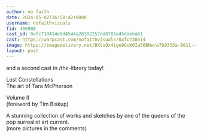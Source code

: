 ```yaml
---
author: no faith
date: 2024-05-02T16:58:42+0000
username: nofaithvisuals
fid: 406908
cast_id: 0xfc730414e9d4544a28382257dd8701e45daeba61
cast: https://warpcast.com/nofaithvisuals/0xfc730414
image: https://imagedelivery.net/BXluQx4ige9GuW0Ia56BHw/e7b9333a-8011-491c-2284-792c88b42e00/original
layout: post
---
```

and a second cast in /the-library  today!  
  
Lost Constellations  
The art of Tara McPherson  
  
Volume II   
(foreword by Tim Biskup)  
  
A stunning collection of works and sketches by one of the queens of the pop surrealist art current.  
(more pictures in the comments)  

<img src='https://imagedelivery.net/BXluQx4ige9GuW0Ia56BHw/e7b9333a-8011-491c-2284-792c88b42e00/original' alt='' referrerpolicy='no-referrer'/>